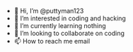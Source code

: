 - 👋 Hi, I’m @puttyman123
- 👀 I’m interested in coding and hacking
- 🌱 I’m currently learning nothing
- 💞️ I’m looking to collaborate on coding
- 📫 How to reach me email

<!---
puttyman123/puttyman123 is a ✨ special ✨ repository because its `README.md` (this file) appears on your GitHub profile.
You can click the Preview link to take a look at your changes.
--->
